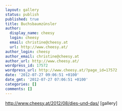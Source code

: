 ```yaml
---
layout: gallery
status: publish
published: true
title: Buchsbaumzünsler
author:
  display_name: cheesy
  login: cheesy
  email: christine@cheesy.at
  url: http://www.cheesy.at/
author_login: cheesy
author_email: christine@cheesy.at
author_url: http://www.cheesy.at/
wordpress_id: 17572
wordpress_url: http://www.cheesy.at/?page_id=17572
date: '2012-07-27 09:06:51 +0100'
date_gmt: '2012-07-27 07:06:51 +0100'
categories: []
comments: []
---
```

http://www.cheesy.at/2012/08/dies-und-das/
[gallery]
